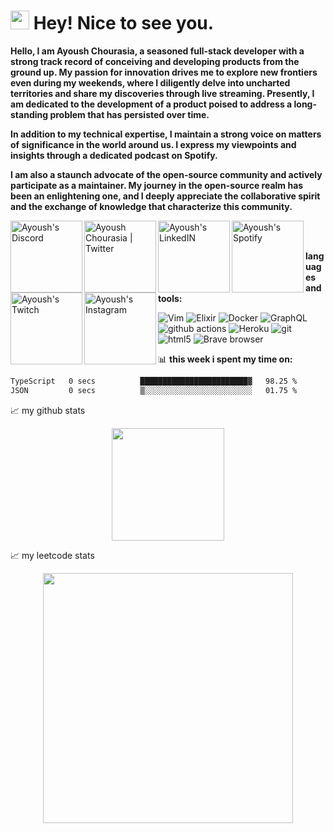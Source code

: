 <h1><img src="https://media.giphy.com/media/hvRJCLFzcasrR4ia7z/giphy.gif" width="30"/> Hey! Nice to see you.</h1>

<p><b>Hello, I am Ayoush Chourasia, a seasoned full-stack developer with a strong track record of conceiving and developing products from the ground up. My passion for innovation drives me to explore new frontiers even during my weekends, where I diligently delve into uncharted territories and share my discoveries through live streaming. Presently, I am dedicated to the development of a product poised to address a long-standing problem that has persisted over time.

In addition to my technical expertise, I maintain a strong voice on matters of significance in the world around us. I express my viewpoints and insights through a dedicated podcast on Spotify.

I am also a staunch advocate of the open-source community and actively participate as a maintainer. My journey in the open-source realm has been an enlightening one, and I deeply appreciate the collaborative spirit and the exchange of knowledge that characterize this community.</b>
</p>

<a href="https://discord.gg/RjjEKMnJ">
  <img align="left" alt="Ayoush's Discord" width="115px" src="https://img.shields.io/badge/Discord-%235865F2.svg?style=for-the-badge&logo=discord&logoColor=white" />
</a>
<a href="https://twitter.com/Meph0x">
  <img align="left" alt="Ayoush Chourasia | Twitter" width="115px" src="https://img.shields.io/badge/Twitter-%231DA1F2.svg?style=for-the-badge&logo=Twitter&logoColor=white" />
</a>
<a href="https://www.linkedin.com/in/ayoushchourasia/">
  <img align="left" alt="Ayoush's LinkedIN" width="115px" src="https://img.shields.io/badge/linkedin-%230077B5.svg?style=for-the-badge&logo=linkedin&logoColor=white" />
</a>
<a href="https://open.spotify.com/user/31bys2w63zcrkal27oi2zoh3t2jq?si=5e21b5a660d6498b">
  <img align="left" alt="Ayoush's Spotify" width="115px" src="https://img.shields.io/badge/Spotify-1ED760?style=for-the-badge&logo=spotify&logoColor=white" />
</a>
<a href="https://www.twitch.tv/help_buddy">
  <img align="left" alt="Ayoush's Twitch" width="115px" src="https://img.shields.io/badge/Twitch-%239146FF.svg?style=for-the-badge&logo=Twitch&logoColor=white" />
</a>
<a href="https://ayoushchourasia.medium.com/">
  <img align="left" alt="Ayoush's Instagram" width="115px" src="https://img.shields.io/badge/Medium-12100E?style=for-the-badge&logo=medium&logoColor=white" />
</a>

<br>
<br>

**languages and tools:**  
<p>
  <img alt="Vim" src="https://img.shields.io/badge/Spacevim-lightgreen?style=flat-square&logo=vim&logoColor=darkgreen" />
  <img alt="Elixir" src="https://img.shields.io/badge/-Elixir-632E7E?style=flat-square&logo=elixir&logoColor=AF2A7F" />
  <img alt="Docker" src="https://img.shields.io/badge/-Docker-46a2f1?style=flat-square&logo=docker&logoColor=white" />
  <img alt="GraphQL" src="https://img.shields.io/badge/-GraphQL-E10098?style=flat-square&logo=graphql&logoColor=white" />
  <img alt="github actions" src="https://img.shields.io/badge/-Github_Actions-2088FF?style=flat-square&logo=github-actions&logoColor=white" />
  <img alt="Heroku" src="https://img.shields.io/badge/-Heroku-430098?style=flat-square&logo=heroku&logoColor=white" />
  <img alt="git" src="https://img.shields.io/badge/-Git-F05032?style=flat-square&logo=git&logoColor=white" />
  <img alt="html5" src="https://img.shields.io/badge/-HTML5-E34F26?style=flat-square&logo=html5&logoColor=white" />
  <img alt="Brave browser" src="https://img.shields.io/badge/-Brave_Browser-FB542B?style=flat-square&logo=brave&logoColor=white" />
</p>
  

📊 **this week i spent my time on:**
<!--START_SECTION:waka-->

```txt
TypeScript   0 secs          ████████████████████████▓   98.25 %
JSON         0 secs          ▒░░░░░░░░░░░░░░░░░░░░░░░░   01.75 %
```

<!--END_SECTION:waka-->

📈 my github stats

<p align="center"> <img height="180em" src="https://github-readme-stats.vercel.app/api?username=Ayoush&show_icons=true&hide_border=true&&count_private=true&include_all_commits=true" />

📈 my leetcode stats

<p align="center"> <img height="400em" src="https://leetcard.jacoblin.cool/Ayoush_Chourasia?ext=activity&font=Dancing_Script" />
